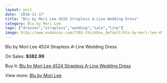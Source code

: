 ```yaml
---
layout: post
date: '2016-11-17'
title: "Blu by Mori Lee 4524 Strapless A-Line Wedding Dress"
category: Blu by Mori Lee
tags: ["dresses","strapless","wedding","sale","line"]
image: http://www.eudances.com/7301-thickbox_default/blu-by-mori-lee-4524-strapless-a-line-wedding-dress.jpg
---
```

Blu by Mori Lee 4524 Strapless A-Line Wedding Dress

On Sales: **$382.99**
<a href="https://www.eudances.com/en/blu-by-mori-lee/2628-blu-by-mori-lee-4524-strapless-a-line-wedding-dress.html"><amp-img layout="responsive" width="600" height="600" src="//www.eudances.com/7301-thickbox_default/blu-by-mori-lee-4524-strapless-a-line-wedding-dress.jpg" alt="Blu by Mori Lee 4524 Strapless A-Line Wedding Dress 0" /></a>
<a href="https://www.eudances.com/en/blu-by-mori-lee/2628-blu-by-mori-lee-4524-strapless-a-line-wedding-dress.html"><amp-img layout="responsive" width="600" height="600" src="//www.eudances.com/7302-thickbox_default/blu-by-mori-lee-4524-strapless-a-line-wedding-dress.jpg" alt="Blu by Mori Lee 4524 Strapless A-Line Wedding Dress 1" /></a>
<a href="https://www.eudances.com/en/blu-by-mori-lee/2628-blu-by-mori-lee-4524-strapless-a-line-wedding-dress.html"><amp-img layout="responsive" width="600" height="600" src="//www.eudances.com/7303-thickbox_default/blu-by-mori-lee-4524-strapless-a-line-wedding-dress.jpg" alt="Blu by Mori Lee 4524 Strapless A-Line Wedding Dress 2" /></a>
<a href="https://www.eudances.com/en/blu-by-mori-lee/2628-blu-by-mori-lee-4524-strapless-a-line-wedding-dress.html"><amp-img layout="responsive" width="600" height="600" src="//www.eudances.com/7304-thickbox_default/blu-by-mori-lee-4524-strapless-a-line-wedding-dress.jpg" alt="Blu by Mori Lee 4524 Strapless A-Line Wedding Dress 3" /></a>
<a href="https://www.eudances.com/en/blu-by-mori-lee/2628-blu-by-mori-lee-4524-strapless-a-line-wedding-dress.html"><amp-img layout="responsive" width="600" height="600" src="//www.eudances.com/7305-thickbox_default/blu-by-mori-lee-4524-strapless-a-line-wedding-dress.jpg" alt="Blu by Mori Lee 4524 Strapless A-Line Wedding Dress 4" /></a>

Buy it: [Blu by Mori Lee 4524 Strapless A-Line Wedding Dress](https://www.eudances.com/en/blu-by-mori-lee/2628-blu-by-mori-lee-4524-strapless-a-line-wedding-dress.html "Blu by Mori Lee 4524 Strapless A-Line Wedding Dress")

View more: [Blu by Mori Lee](https://www.eudances.com/en/39-blu-by-mori-lee "Blu by Mori Lee")